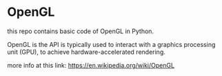 # OpenGL
this repo contains basic code of OpenGL in Python.

OpenGL is the API is typically used to interact with a graphics processing unit (GPU), to achieve hardware-accelerated rendering.

more info at this link:
https://en.wikipedia.org/wiki/OpenGL

  
